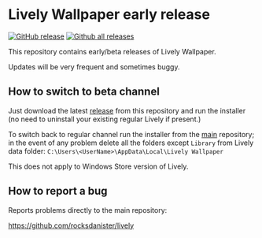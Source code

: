 # Lively Wallpaper early release
[![GitHub release](https://img.shields.io/github/release/rocksdanister/lively-beta/all.svg)](https://github.com/rocksdanister/lively/releases)
[![Github all releases](https://img.shields.io/github/downloads/rocksdanister/lively-beta/total.svg)](https://github.com/rocksdanister/lively/releases)

This repository contains early/beta releases of Lively Wallpaper. 

Updates will be very frequent and sometimes buggy.

## How to switch to beta channel
Just download the latest [release](https://github.com/rocksdanister/lively-beta/releases) from this repository and run the installer (no need to uninstall your existing regular Lively if present.)

To switch back to regular channel run the installer from the [main](https://github.com/rocksdanister/lively/releases) repository; in the event of any problem delete all the folders except `Library` from Lively data folder: `C:\Users\<UserName>\AppData\Local\Lively Wallpaper`

This does not apply to Windows Store version of Lively.

## How to report a bug
Reports problems directly to the main repository:

https://github.com/rocksdanister/lively
